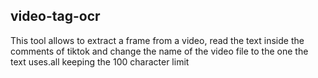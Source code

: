 ## video-tag-ocr

This tool allows to extract a frame from a video, read the text inside the comments of tiktok and change the name of the video file to the one the text uses.all keeping the 100 character limit
